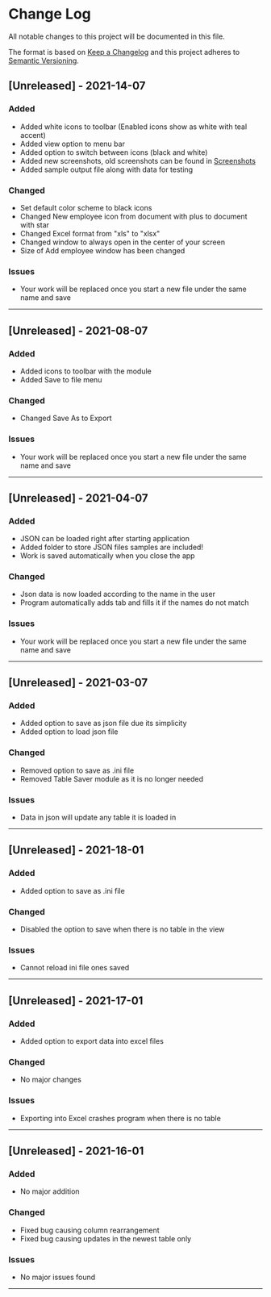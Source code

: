 # Change Log
All notable changes to this project will be documented in this file.
 
The format is based on [Keep a Changelog](http://keepachangelog.com/)
and this project adheres to [Semantic Versioning](http://semver.org/).

## [Unreleased] - 2021-14-07
### Added
- Added white icons to toolbar (Enabled icons show as white with teal accent)
- Added view option to menu bar
- Added option to switch between icons (black and white)
- Added new screenshots, old screenshots can be found in [Screenshots](https://github.com/Mini-Sylar/Payment-Tracker-App/tree/main/Screenshots)
- Added sample output file along with data for testing
### Changed
- Set default color scheme to black icons
- Changed New employee icon from document with plus to document with star
- Changed Excel format from "xls" to "xlsx"
- Changed window to always open in the center of your screen
- Size of Add employee window has been changed
### Issues
- Your work will be replaced once you start a new file under the same name and save
<hr>


## [Unreleased] - 2021-08-07
### Added
- Added icons to toolbar with the module
- Added Save to file menu
### Changed
- Changed Save As to Export 
### Issues
- Your work will be replaced once you start a new file under the same name and save
<hr>


## [Unreleased] - 2021-04-07
### Added
- JSON can be loaded right after starting application
- Added folder to store JSON files samples are included!
- Work is saved automatically when you close the app
### Changed
- Json data is now loaded according to the name in the user
- Program automatically adds tab and fills it if the names do not match
### Issues
- Your work will be replaced once you start a new file under the same name and save
<hr>


## [Unreleased] - 2021-03-07
### Added
- Added option to save as json file due its simplicity
- Added option to load json file
### Changed
- Removed option to save as .ini file
- Removed Table Saver module as it is no longer needed
### Issues
- Data in json will update any table it is loaded in 
<hr>

## [Unreleased] - 2021-18-01
### Added
- Added option to save as .ini file
### Changed
- Disabled the option to save when there is no table in the view
### Issues
- Cannot reload ini file ones saved
<hr>

## [Unreleased] - 2021-17-01
### Added
- Added option to export data into excel files
### Changed
- No major changes
### Issues
- Exporting into Excel crashes program when there is no table
<hr>

## [Unreleased] - 2021-16-01
### Added
- No major addition
### Changed
- Fixed bug causing column rearrangement
- Fixed bug causing updates in the newest table only
### Issues
- No major issues found
<hr>